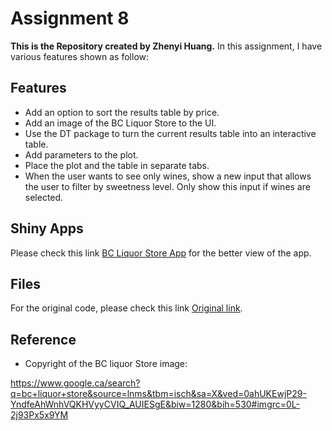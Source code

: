   Assignment 8
====================


__This is the Repository created by Zhenyi Huang.__
In this assignment, I have various features shown as follow: 

## Features

* Add an option to sort the results table by price.
* Add an image of the BC Liquor Store to the UI.
* Use the DT package to turn the current results table into an interactive table.
* Add parameters to the plot.
* Place the plot and the table in separate tabs.
* When the user wants to see only wines, show a new input that allows the user to filter by sweetness level. Only show this input if wines are selected.

## Shiny Apps

Please check this link [BC Liquor Store App](https://janehuang1647.shinyapps.io/bcl_assignment8/) for the better view of the app. 

## Files

For the original code, please check this link [Original link](https://github.com/STAT545-UBC-students/hw08-janehuang1647/blob/master/bcl_assignment8/app.R).


## Reference
* Copyright of the BC liquor Store image: 

https://www.google.ca/search?q=bc+liquor+store&source=lnms&tbm=isch&sa=X&ved=0ahUKEwjP29-YndfeAhWnhVQKHVyyCVIQ_AUIESgE&biw=1280&bih=530#imgrc=0L-2j93Px5x9YM

